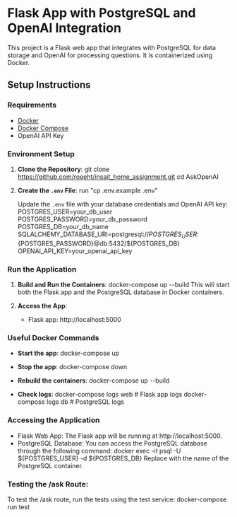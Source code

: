 # Flask App with PostgreSQL and OpenAI Integration

This project is a Flask web app that integrates with PostgreSQL for data storage and OpenAI for processing questions. It is containerized using Docker.

## Setup Instructions

### Requirements
- [Docker](https://docs.docker.com/get-docker/)
- [Docker Compose](https://docs.docker.com/compose/install/)
- OpenAI API Key

### Environment Setup

1. **Clone the Repository**:
   git clone https://github.com/roeeht/insait_home_assignment.git
   cd AskOpenAI

2. **Create the `.env` File**:
   run "cp .env.example .env"

   Update the `.env` file with your database credentials and OpenAI API key:
   POSTGRES_USER=your_db_user
   POSTGRES_PASSWORD=your_db_password
   POSTGRES_DB=your_db_name
   SQLALCHEMY_DATABASE_URI=postgresql://${POSTGRES_USER}:${POSTGRES_PASSWORD}@db:5432/${POSTGRES_DB}
   OPENAI_API_KEY=your_openai_api_key

### Run the Application

1. **Build and Run the Containers**:
   docker-compose up --build
   This will start both the Flask app and the PostgreSQL database in Docker containers.

2. **Access the App**:
   - Flask app: http://localhost:5000

### Useful Docker Commands

- **Start the app**:
  docker-compose up

- **Stop the app**:
  docker-compose down

- **Rebuild the containers**:
  docker-compose up --build

- **Check logs**:
  docker-compose logs web   # Flask app logs
  docker-compose logs db    # PostgreSQL logs

### Accessing the Application
- Flask Web App: The Flask app will be running at http://localhost:5000.
- PostgreSQL Database: You can access the PostgreSQL database through the following command:
    docker exec -it <db-container-name> psql -U ${POSTGRES_USER} -d ${POSTGRES_DB}
Replace <db-container-name> with the name of the PostgreSQL container.

### Testing the /ask Route:
To test the /ask route, run the tests using the test service:
    docker-compose run test







